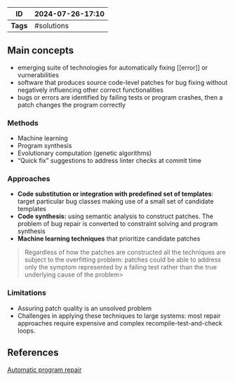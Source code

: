 | ID       | 2024-07-26-17:10 |
| -------- | ---------------- |
| **Tags** | #solutions       |
## Main concepts
- emerging suite of technologies for automatically fixing [[error]] or vurnerabilities
- software that produces source code-level patches for bug fixing without negatively influencing other correct functionalities
- bugs or errors are identified by failing tests or program crashes, then a patch changes the program correctly

### Methods

- Machine learning
- Program synthesis
- Evolutionary computation (genetic algorithms)
- “Quick fix” suggestions to address linter checks at commit time

### Approaches

- **Code substitution or integration with predefined set of templates**: target particular bug classes making use of a small set of candidate templates
- **Code synthesis:** using semantic analysis to construct patches. The problem of bug repair is converted to constraint solving and program synthesis
- **Machine learning techniques** that prioritize candidate patches

> Regardless of how the patches are constructed all the techniques are subject to the overfitting problem: patches could be able to address only the symptom represented by a failing test rather than the true underlying cause of the problem> 

### Limitations

- Assuring patch quality is an unsolved problem
- Challenges in applying these techniques to large systems: most repair approaches require expensive and complex recompile-test-and-check loops.
## References
[Automatic program repair]([https://www.researchgate.net/publication/352884909_Automatic_Program_Repair](https://www.researchgate.net/publication/352884909_Automatic_Program_Repair))